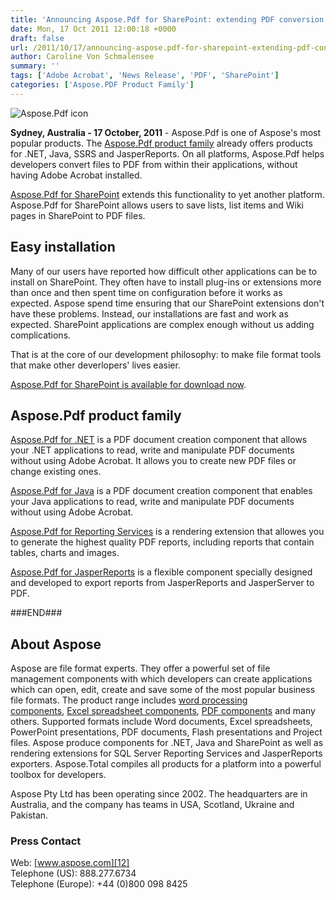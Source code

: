 ```yaml
---
title: 'Announcing Aspose.Pdf for SharePoint: extending PDF conversion to all our platforms'
date: Mon, 17 Oct 2011 12:00:18 +0000
draft: false
url: /2011/10/17/announcing-aspose.pdf-for-sharepoint-extending-pdf-conversion-to-all-our-platforms/
author: Caroline Von Schmalensee
summary: ''
tags: ['Adobe Acrobat', 'News Release', 'PDF', 'SharePoint']
categories: ['Aspose.PDF Product Family']
---
```


![Aspose.Pdf icon][1]

**Sydney, Australia - 17 October, 2011** \- Aspose.Pdf is one of Aspose's most popular products. The [Aspose.Pdf product family][2] already offers products for .NET, Java, SSRS and JasperReports. On all platforms, Aspose.Pdf helps developers convert files to PDF from within their applications, without having Adobe Acrobat installed.

[Aspose.Pdf for SharePoint][3] extends this functionality to yet another platform. Aspose.Pdf for SharePoint allows users to save lists, list items and Wiki pages in SharePoint to PDF files.

## Easy installation

Many of our users have reported how difficult other applications can be to install on SharePoint. They often have to install plug-ins or extensions more than once and then spent time on configuration before it works as expected. Aspose spend time ensuring that our SharePoint extensions don't have these problems. Instead, our installations are fast and work as expected. SharePoint applications are complex enough without us adding complications.

That is at the core of our development philosophy: to make file format tools that make other deverlopers' lives easier.

[Aspose.Pdf for SharePoint is available for download now][4].

## Aspose.Pdf product family

[Aspose.Pdf for .NET][5] is a PDF document creation component that allows your .NET applications to read, write and manipulate PDF documents without using Adobe Acrobat. It allows you to create new PDF files or change existing ones.

[Aspose.Pdf for Java][6] is a PDF document creation component that enables your Java applications to read, write and manipulate PDF documents without using Adobe Acrobat.

[Aspose.Pdf for Reporting Services][7] is a rendering extension that allowes you to generate the highest quality PDF reports, including reports that contain tables, charts and images.

[Aspose.Pdf for JasperReports][8] is a flexible component specially designed and developed to export reports from JasperReports and JasperServer to PDF.

###END###

## About Aspose

Aspose are file format experts. They offer a powerful set of file management components with which developers can create applications which can open, edit, create and save some of the most popular business file formats. The product range includes [word processing components][9], [Excel spreadsheet components][10], [PDF components][11] and many others. Supported formats include Word documents, Excel spreadsheets, PowerPoint presentations, PDF documents, Flash presentations and Project files. Aspose produce components for .NET, Java and SharePoint as well as rendering extensions for SQL Server Reporting Services and JasperReports exporters. Aspose.Total compiles all products for a platform into a powerful toolbox for developers.

Aspose Pty Ltd has been operating since 2002. The headquarters are in Australia, and the company has teams in USA, Scotland, Ukraine and Pakistan.

### Press Contact

Web: [www.aspose.com][12]  
Telephone (US): 888.277.6734  
Telephone (Europe): +44 (0)800 098 8425




[1]: http://www.aspose.com/Images/aspose.pdf-logo2.jpg
[2]: https://docs.aspose.com/display/barcodejava/Read+Barcodes
[3]: http://www.aspose.com/categories/sharepoint-components/aspose.pdf-for-sharepoint/default.aspx
[4]: http://www.aspose.com/community/files/73/sharepoint-components/aspose.pdf-for-sharepoint/default.aspx
[5]: http://www.aspose.com/Images/Learn-More.gif
[6]: http://www.aspose.com/Images/Learn-More.gif
[7]: http://www.aspose.com/Images/Learn-More.gif
[8]: http://www.aspose.com/categories/jasperreports-exporters/aspose.pdf-for-jasperreports/default.aspx
[9]: http://www.aspose.com/categories/.net-components/aspose.words-for-.net/default.aspx
[10]: http://www.aspose.com/categories/.net-components/aspose.cells-for-.net/default.aspx
[11]: http://www.aspose.com/categories/.net-components/aspose.pdf-for-.net/default.aspx
[12]: http://www.aspose.com/




